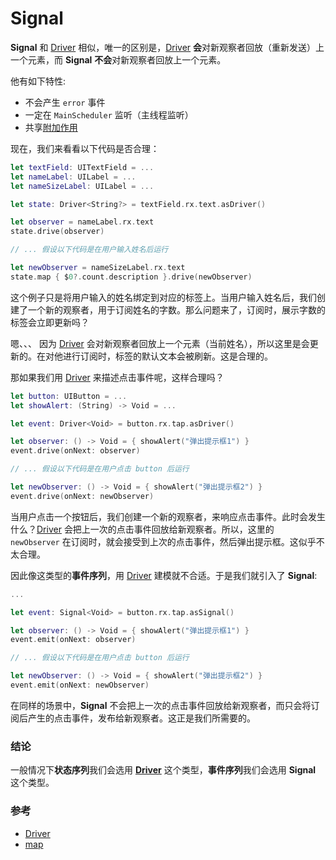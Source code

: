 # Signal

**Signal** 和 [Driver] 相似，唯一的区别是，[Driver] **会**对新观察者回放（重新发送）上一个元素，而 **Signal** **不会**对新观察者回放上一个元素。

他有如下特性:

* 不会产生 `error` 事件
* 一定在 `MainScheduler` 监听（主线程监听）
* 共享[附加作用]

现在，我们来看看以下代码是否合理：

```swift
let textField: UITextField = ...
let nameLabel: UILabel = ...
let nameSizeLabel: UILabel = ...

let state: Driver<String?> = textField.rx.text.asDriver()

let observer = nameLabel.rx.text
state.drive(observer)

// ... 假设以下代码是在用户输入姓名后运行

let newObserver = nameSizeLabel.rx.text
state.map { $0?.count.description }.drive(newObserver)
```

这个例子只是将用户输入的姓名绑定到对应的标签上。当用户输入姓名后，我们创建了一个新的观察者，用于订阅姓名的字数。那么问题来了，订阅时，展示字数的标签会立即更新吗？

嗯、、、 因为 [Driver] 会对新观察者回放上一个元素（当前姓名），所以这里是会更新的。在对他进行订阅时，标签的默认文本会被刷新。这是合理的。

那如果我们用 [Driver] 来描述点击事件呢，这样合理吗？

```swift
let button: UIButton = ...
let showAlert: (String) -> Void = ...

let event: Driver<Void> = button.rx.tap.asDriver()

let observer: () -> Void = { showAlert("弹出提示框1") }
event.drive(onNext: observer)

// ... 假设以下代码是在用户点击 button 后运行

let newObserver: () -> Void = { showAlert("弹出提示框2") }
event.drive(onNext: newObserver)
```

当用户点击一个按钮后，我们创建一个新的观察者，来响应点击事件。此时会发生什么？[Driver] 会把上一次的点击事件回放给新观察者。所以，这里的 `newObserver` 在订阅时，就会接受到上次的点击事件，然后弹出提示框。这似乎不太合理。

因此像这类型的**事件序列**，用 [Driver] 建模就不合适。于是我们就引入了 **Signal**:

```swift
...

let event: Signal<Void> = button.rx.tap.asSignal()

let observer: () -> Void = { showAlert("弹出提示框1") }
event.emit(onNext: observer)

// ... 假设以下代码是在用户点击 button 后运行

let newObserver: () -> Void = { showAlert("弹出提示框2") }
event.emit(onNext: newObserver)
```

在同样的场景中，**Signal** 不会把上一次的点击事件回放给新观察者，而只会将订阅后产生的点击事件，发布给新观察者。这正是我们所需要的。

### 结论
一般情况下**状态序列**我们会选用 **[Driver]** 这个类型，**事件序列**我们会选用 **Signal** 这个类型。

### 参考

* [Driver]
* [map]

[Driver]:/content/rxswift_core/observable/driver.md
[附加作用]:/content/recipes/side_effects.md
[map]:/content/decision_tree/map.md
